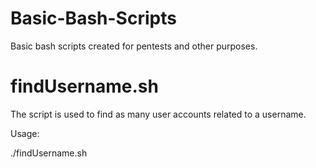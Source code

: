 # Basic-Bash-Scripts

Basic bash scripts created for pentests and other purposes.

# findUsername.sh

The script is used to find as many user accounts related to a username. 

Usage: 

./findUsername.sh 
